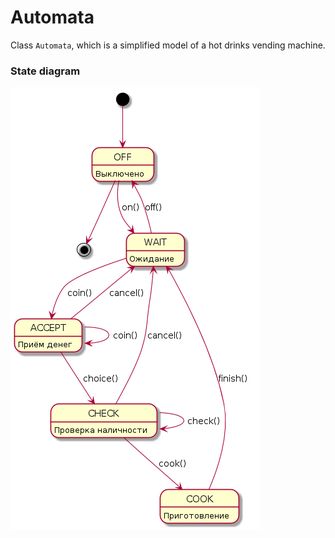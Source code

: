 # Automata

Class `Automata`, which is a simplified model of a hot drinks vending machine.

### State diagram

<img src="img/automata.png">